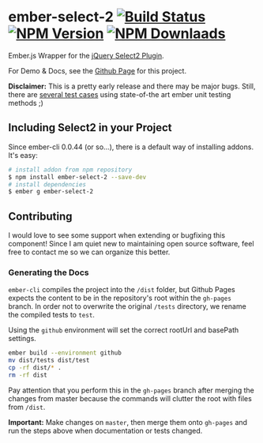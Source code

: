 # ember-select-2 [![Build Status](http://img.shields.io/travis/iStefo/ember-select-2.svg?style=flat-square)](https://travis-ci.org/iStefo/ember-select-2) [![NPM Version](http://img.shields.io/npm/v/ember-select-2.svg?style=flat-square)](https://www.npmjs.org/package/ember-select-2) [![NPM Downlaads](http://img.shields.io/npm/dm/ember-select-2.svg?style=flat-square)](https://www.npmjs.org/package/ember-select-2)
Ember.js Wrapper for the [jQuery Select2 Plugin](http://ivaynberg.github.io/select2/).

For Demo & Docs, see the [Github Page](https://istefo.github.io/ember-select-2/) for this project.

**Disclaimer:** This is a pretty early release and there may be major bugs. Still, there are [several test cases](http://istefo.github.io/ember-select-2/test/?module=Select2Component) using state-of-the art ember unit testing methods ;)

## Including Select2 in your Project
Since ember-cli 0.0.44 (or so...), there is a default way of installing addons. It's easy:

```sh
# install addon from npm repository
$ npm install ember-select-2 --save-dev
# install dependencies
$ ember g ember-select-2
```

## Contributing
I would love to see some support when extending or bugfixing this component! Since I am quiet new to maintaining open source software, feel free to contact me so we can organize this better.

### Generating the Docs
`ember-cli` compiles the project into the `/dist` folder, but Github Pages expects the content to be in the repository's root within the `gh-pages` branch. In order not to overwrite the original `/tests` directory, we rename the compiled tests to `test`.

Using the `github` environment will set the correct rootUrl and basePath settings.

```sh
ember build --environment github
mv dist/tests dist/test
cp -rf dist/* .
rm -rf dist
```

Pay attention that you perform this in the `gh-pages` branch after merging the changes from master because the commands will clutter the root with files from `/dist`.

**Important:** Make changes on `master`, then merge them onto `gh-pages` and run the steps above when documentation or tests changed.
